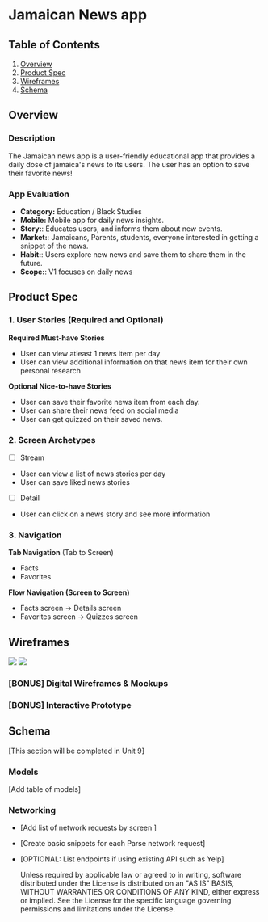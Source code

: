 # Jamaican News app

## Table of Contents

1. [Overview](#Overview)
2. [Product Spec](#Product-Spec)
3. [Wireframes](#Wireframes)
4. [Schema](#Schema)

## Overview

### Description
The Jamaican news app is a user-friendly educational app that provides a daily dose of jamaica's news to its users. The user has an option to save their favorite news!

### App Evaluation
- **Category:** Education / Black Studies
- **Mobile:** Mobile app for daily news insights.
- **Story:**: Educates users, and informs them about new events.
- **Market:**: Jamaicans, Parents, students, everyone interested in getting a snippet of the news.
- **Habit:**: Users explore new news and save them to share them in the future.
- **Scope:**: V1 focuses on daily news

## Product Spec
### 1. User Stories (Required and Optional)
**Required Must-have Stories**
* User can view atleast 1 news item per day
* User can view additional information on that news item for their own personal research

**Optional Nice-to-have Stories**
* User can save their favorite news item from each day.
* User can share their news feed on social media
* User can get quizzed on their saved news.

### 2. Screen Archetypes
- [ ] Stream
* User can view a list of news stories per day
* User can save liked news stories
- [ ] Detail
* User can click on a news story and see more information

### 3. Navigation
**Tab Navigation** (Tab to Screen)
* Facts
* Favorites

**Flow Navigation (Screen to Screen)**
* Facts screen -> Details screen
* Favorites screen -> Quizzes screen 

## Wireframes
![](img1.jpg)
![](img2.jpg)


### [BONUS] Digital Wireframes & Mockups

### [BONUS] Interactive Prototype

## Schema 

[This section will be completed in Unit 9]

### Models

[Add table of models]

### Networking

- [Add list of network requests by screen ]
- [Create basic snippets for each Parse network request]
- [OPTIONAL: List endpoints if using existing API such as Yelp]

    Unless required by applicable law or agreed to in writing, software
    distributed under the License is distributed on an "AS IS" BASIS,
    WITHOUT WARRANTIES OR CONDITIONS OF ANY KIND, either express or implied.
    See the License for the specific language governing permissions and
    limitations under the License.
